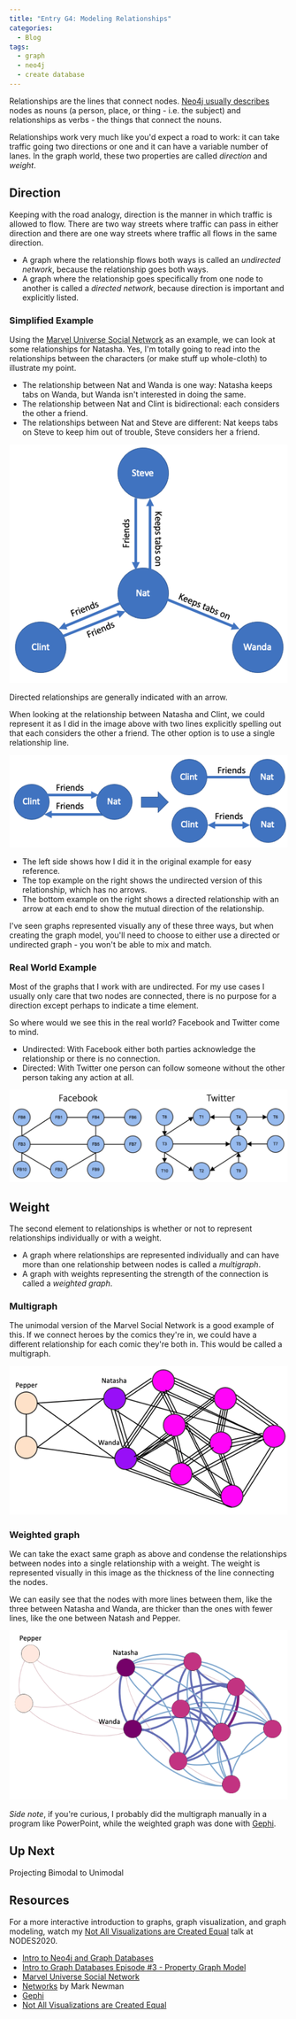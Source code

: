 ```yaml
---
title: "Entry G4: Modeling Relationships"
categories:
  - Blog
tags:
  - graph
  - neo4j
  - create database
---
```


Relationships are the lines that connect nodes. [Neo4j usually describes](https://www.slideshare.net/neo4j/intro-to-neo4j-and-graph-databases) nodes as nouns (a person, place, or thing - i.e. the subject) and relationships as verbs - the things that connect the nouns.

Relationships work very much like you'd expect a road to work: it can take traffic going two directions or one and it can have a variable number of lanes. In the graph world, these two properties are called *direction* and *weight*.

## Direction

Keeping with the road analogy, direction is the manner in which traffic is allowed to flow. There are two way streets where traffic can pass in either direction and there are one way streets where traffic all flows in the same direction.

- A graph where the relationship flows both ways is called an *undirected network*, because the relationship goes both ways.
- A graph where the relationship goes specifically from one node to another is called a *directed network*, because direction is important and explicitly listed.

### Simplified Example

Using the [Marvel Universe Social Network](https://www.kaggle.com/csanhueza/the-marvel-universe-social-network) as an example, we can look at some relationships for Natasha. Yes, I'm totally going to read into the relationships between the characters (or make stuff up whole-cloth) to illustrate my point.

- The relationship between Nat and Wanda is one way: Natasha keeps tabs on Wanda, but Wanda isn't interested in doing the same.
- The relationship between Nat and Clint is bidirectional: each considers the other a friend. 
- The relationships between Nat and Steve are different: Nat keeps tabs on Steve to keep him out of trouble, Steve considers her a friend.

<img src='https://github.com/julielinx/datascience_diaries/blob/master/graph/images/rel_direction.png?raw=true'>

Directed relationships are generally indicated with an arrow.

When looking at the relationship between Natasha and Clint, we could represent it as I did in the image above with two lines explicitly spelling out that each considers the other a friend. The other option is to use a single relationship line.

<img src='https://github.com/julielinx/datascience_diaries/blob/master/graph/images/rel_directed.png?raw=true'>

- The left side shows how I did it in the original example for easy reference.
- The top example on the right shows the undirected version of this relationship, which has no arrows.
- The bottom example on the right shows a directed relationship with an arrow at each end to show the mutual direction of the relationship.

I've seen graphs represented visually any of these three ways, but when creating the graph model, you'll need to choose to either use a directed or undirected graph - you won't be able to mix and match.

### Real World Example

Most of the graphs that I work with are undirected. For my use cases I usually only care that two nodes are connected, there is no purpose for a direction except perhaps to indicate a time element.

So where would we see this in the real world? Facebook and Twitter come to mind.

- Undirected: With Facebook either both parties acknowledge the relationship or there is no connection.
- Directed: With Twitter one person can follow someone without the other person taking any action at all.

<img src='https://github.com/julielinx/datascience_diaries/blob/master/graph/images/directed_vs_undirected.png?raw=true'>

## Weight

The second element to relationships is whether or not to represent relationships individually or with a weight.

- A graph where relationships are represented individually and can have more than one relationship between nodes is called a *multigraph*.
- A graph with weights representing the strength of the connection is called a *weighted graph*.

### Multigraph

The unimodal version of the Marvel Social Network is a good example of this. If we connect heroes by the comics they're in, we could have a different relationship for each comic they're both in. This would be called a multigraph.

<img src='https://github.com/julielinx/datascience_diaries/blob/master/graph/images/weight_multigraph.png?raw=true'>

### Weighted graph

We can take the exact same graph as above and condense the relationships between nodes into a single relationship with a weight. The weight is represented visually in this image as the thickness of the line connecting the nodes.

We can easily see that the nodes with more lines between them, like the three between Natasha and Wanda, are thicker than the ones with fewer lines, like the one between Natash and Pepper.

<img src='https://github.com/julielinx/datascience_diaries/blob/master/graph/images/weight_weighted.png?raw=true'>

*Side note*, if you're curious, I probably did the multigraph manually in a program like PowerPoint, while the weighted graph was done with [Gephi](https://gephi.org/).

## Up Next

Projecting Bimodal to Unimodal

## Resources

For a more interactive introduction to graphs, graph visualization, and graph modeling, watch my [Not All Visualizations are Created Equal](https://neo4j.com/videos/24-not-all-visualizations-are-created-equal/) talk at NODES2020.

- [Intro to Neo4j and Graph Databases](https://www.slideshare.net/neo4j/intro-to-neo4j-and-graph-databases)
- [Intro to Graph Databases Episode #3 - Property Graph Model](https://www.youtube.com/watch?v=NH6WoJHN4UA)
- [Marvel Universe Social Network](https://www.kaggle.com/csanhueza/the-marvel-universe-social-network)
- [Networks](https://www.amazon.com/Networks-Mark-Newman/dp/0198805098) by Mark Newman
- [Gephi](https://gephi.org/)
- [Not All Visualizations are Created Equal](https://neo4j.com/videos/24-not-all-visualizations-are-created-equal/)